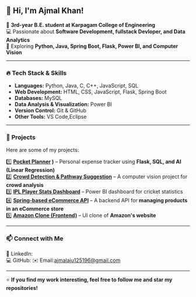 ## 👋 Hi, I'm Ajmal Khan!  

🚀 **3rd-year B.E. student at Karpagam College of Engineering**  
💻 Passionate about **Software Development, fullstack Devloper, and Data Analytics**  
📍 Exploring **Python, Java, Spring Boot, Flask, Power BI, and Computer Vision**  

---

### 🔥 **Tech Stack & Skills**  
- **Languages:** Python, Java, C, C++, JavaScript, SQL  
- **Web Development:** HTML, CSS, JavaScript, Flask, Spring Boot  
- **Databases:** MySQL
- **Data Analysis & Visualization:** Power BI  
- **Version Control:** Git & GitHub  
- **Other Tools:** VS Code,Eclipse 

---

### 🚀 **Projects**  
Here are some of my projects:  

1️⃣ **[Pocket Planner](https://github.com/Ak0000714/Pocket-Planner)
)** – Personal expense tracker using **Flask, SQL, and AI (Linear Regression)**  
2️⃣ **[Crowd Detection & Pathway Suggestion](https://github.com/Ak0000714/crowed-detection-and-path-way-suggestion-)** – A computer vision project for **crowd analysis**  
3️⃣ **[IPL Player Stats Dashboard](https://github.com/Ak0000714/IPL-DASHBOARD)** – Power BI dashboard for cricket statistics  
4️⃣ **[Spring-based eCommerce API]()** – A backend API for **managing products in an eCommerce store**  
5️⃣ **[Amazon Clone (Frontend)](https://github.com/Ak0000714/Amazon-Clone)** – UI clone of **Amazon's website**  


---

### 📫 **Connect with Me**  
🔗 LinkedIn:  
💻 GitHub:
✉️ Email:ajmalaju125196@gmail.com 

---

⭐ **If you find my work interesting, feel free to follow me and star my repositories!**  
